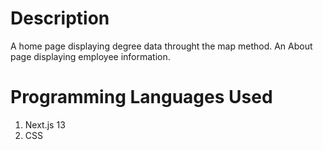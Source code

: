 # Description
A home page displaying degree data throught the map method. An About page displaying employee information.

# Programming Languages Used
1. Next.js 13
2. CSS